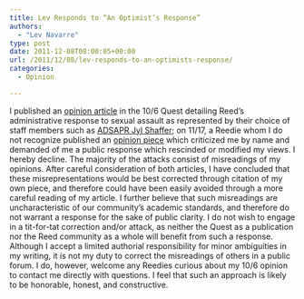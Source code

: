 ```yaml
---
title: Lev Responds to “An Optimist’s Response”
authors: 
  - "Lev Navarre"
type: post
date: 2011-12-08T08:00:05+00:00
url: /2011/12/08/lev-responds-to-an-optimists-response/
categories:
  - Opinion

---
```

I published an <a href="http://www.reedquest.org/2011/11/at-a-crossroad/" target="_blank">opinion article</a> in the 10/6 Quest detailing Reed&#8217;s administrative response to sexual assault as represented by their choice of staff members such as <a title="New Dean To Tackle Sexual Assault" href="http://www.reedquest.org/2011/11/new-dean-to-tackle-sexual-assault/" target="_blank">ADSAPR Jyl Shaffer</a>; on 11/17, a Reedie whom I do not recognize published an <a title="An Optimist’s Response To ‘At A Crossroad’" href="http://wp.me/p143KZ-gn" target="_blank">opinion piece</a> which criticized me by name and demanded of me a public response which rescinded or modified my views. I hereby decline. The majority of the attacks consist of misreadings of my opinions. After careful consideration of both articles, I have concluded that these misrepresentations would be best corrected through citation of my own piece, and therefore could have been easily avoided through a more careful reading of my article. I further believe that such misreadings are uncharacteristic of our community&#8217;s academic standards, and therefore do not warrant a response for the sake of public clarity. I do not wish to engage in a tit-for-tat correction and/or attack, as neither the Quest as a publication nor the Reed community as a whole will benefit from such a response. Although I accept a limited authorial responsibility for minor ambiguities in my writing, it is not my duty to correct the misreadings of others in a public forum. I do, however, welcome any Reedies curious about my 10/6 opinion to contact me directly with questions. I feel that such an approach is likely to be honorable, honest, and constructive.